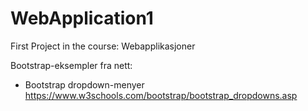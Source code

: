 # WebApplication1
First Project in the course: Webapplikasjoner

Bootstrap-eksempler fra nett:

 - Bootstrap dropdown-menyer
   https://www.w3schools.com/bootstrap/bootstrap_dropdowns.asp
 
